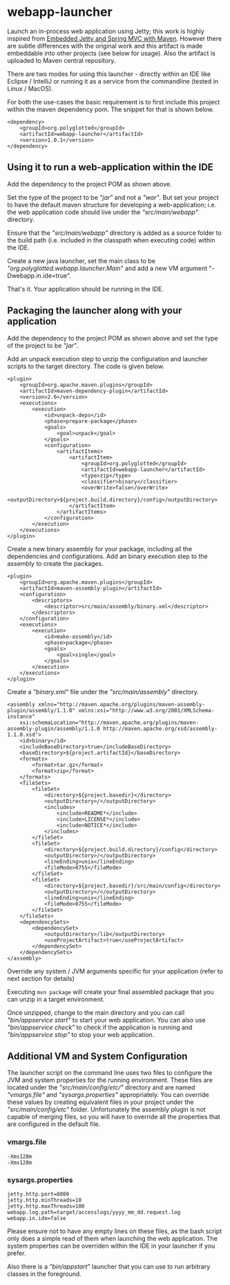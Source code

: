 webapp-launcher
===============

Launch an in-process web application using Jetty; this work is highly inspired from [Embedded Jetty and Spring MVC with Maven](http://steveliles.github.com/setting_up_embedded_jetty_8_and_spring_mvc_with_maven.html). However there are subtle differences with the original work and this artifact is made embeddable into other projects (see below for usage). Also the artifact is uploaded to Maven central repository.

There are two modes for using this launcher - directly within an IDE like Eclipse / IntelliJ or running it as a service from the commandline (tested in Linux / MacOS).

For both the use-cases the basic requirement is to first include this project within the maven dependency pom. The snippet for that is shown below.

    <dependency>
        <groupId>org.polyglotted</groupId>
        <artifactId>webapp-launcher</artifactId>
        <version>1.0.1</version>
    </dependency>

Using it to run a web-application within the IDE
-------------------------------------------------

Add the dependency to the project POM as shown above.

Set the type of the project to be _"jar"_ and not a _"war"_. But set your project to have the default maven structure for developing a web-application; i.e. the web application code should live under the _"src/main/webapp"_ directory.

Ensure that the _"src/main/webapp"_ directory is added as a source folder to the build path (i.e. included in the classpath when executing code) within the IDE.

Create a new java launcher, set the main class to be _"org.polyglotted.webapp.launcher.Main"_ and add a new VM argument "-Dwebapp.in.ide=true".

That's it. Your application should be running in the IDE.

Packaging the launcher along with your application
--------------------------------------------------

Add the dependency to the project POM as shown above and set the type of the project to be _"jar"_.

Add an unpack execution step to unzip the configuration and launcher scripts to the target directory. The code is given below.

    <plugin>
        <groupId>org.apache.maven.plugins</groupId>
        <artifactId>maven-dependency-plugin</artifactId>
        <version>2.6</version>
        <executions>
            <execution>
                <id>unpack-deps</id>
                <phase>prepare-package</phase>
                <goals>
                    <goal>unpack</goal>
                </goals>
                <configuration>
                    <artifactItems>
                        <artifactItem>
                            <groupId>org.polyglotted</groupId>
                            <artifactId>webapp-launcher</artifactId>
                            <type>zip</type>
                            <classifier>binary</classifier>
                            <overWrite>false</overWrite>
                            <outputDirectory>${project.build.directory}/config</outputDirectory>
                        </artifactItem>
                    </artifactItems>
                </configuration>
            </execution>
        </executions>
    </plugin>

Create a new binary assembly for your package, including all the dependencies and configurations. Add an binary execution step to the assembly to create the packages. 

    <plugin>
        <groupId>org.apache.maven.plugins</groupId>
        <artifactId>maven-assembly-plugin</artifactId>
        <configuration>
            <descriptors>
                <descriptor>src/main/assembly/binary.xml</descriptor>
            </descriptors>
        </configuration>
        <executions>
            <execution>
                <id>make-assembly</id>
                <phase>package</phase>
                <goals>
                    <goal>single</goal>
                </goals>
            </execution>
        </executions>
    </plugin>

Create a _"binary.xml"_ file under the _"src/main/assembly"_ directory.

    <assembly xmlns="http://maven.apache.org/plugins/maven-assembly-plugin/assembly/1.1.0" xmlns:xsi="http://www.w3.org/2001/XMLSchema-instance"
        xsi:schemaLocation="http://maven.apache.org/plugins/maven-assembly-plugin/assembly/1.1.0 http://maven.apache.org/xsd/assembly-1.1.0.xsd">
        <id>binary</id>
        <includeBaseDirectory>true</includeBaseDirectory>
        <baseDirectory>${project.artifactId}</baseDirectory>
        <formats>
            <format>tar.gz</format>
            <format>zip</format>
        </formats>
        <fileSets>
            <fileSet>
                <directory>${project.basedir}</directory>
                <outputDirectory>/</outputDirectory>
                <includes>
                    <include>README*</include>
                    <include>LICENSE*</include>
                    <include>NOTICE*</include>
                </includes>
            </fileSet>
            <fileSet>
                <directory>${project.build.directory}/config</directory>
                <outputDirectory>/</outputDirectory>
                <lineEnding>unix</lineEnding>
                <fileMode>0755</fileMode>
            </fileSet>
            <fileSet>
                <directory>${project.basedir}/src/main/config</directory>
                <outputDirectory>/</outputDirectory>
                <lineEnding>unix</lineEnding>
                <fileMode>0755</fileMode>
            </fileSet>
        </fileSets>
        <dependencySets>
            <dependencySet>
                <outputDirectory>/lib</outputDirectory>
                <useProjectArtifact>true</useProjectArtifact>
            </dependencySet>
        </dependencySets>
    </assembly>

Override any system / JVM arguments specific for your application (refer to next section for details)

Executing `mvn package` will create your final assembled package that you can unzip in a target environment.

Once unzipped, change to the main directory and you can call _"bin/appservice start"_ to start your web application. You can also use _"bin/appservice check"_ to check if the application is running and _"bin/appservice stop"_ to stop your web application.

Additional VM and System Configuration
--------------------------------------

The launcher script on the command line uses two files to configure the JVM and system properties for the running environment. These files are located under the _"src/main/config/etc/"_ directory and are named _"vmargs.file"_ and _"sysargs.properties"_ appropriately. You can override these values by creating equivalent files in your project under the _"src/main/config/etc"_ folder. Unfortunately the assembly plugin is not capable of merging files, so you will have to override all the properties that are configured in the default file.

### vmargs.file ###

    -Xms128m
    -Xmx128m

### sysargs.properties ###

    jetty.http.port=8080
    jetty.http.minThreads=10
    jetty.http.maxThreads=100
    webapp.log.path=target/accesslogs/yyyy_mm_dd.request.log
    webapp.in.ide=false

Please ensure not to have any empty lines on these files, as the bash script only does a simple read of them when launching the web application. The system properties can be overriden within the IDE in your launcher if you prefer.

Also there is a _"bin/appstart"_ launcher that you can use to run arbitrary classes in the foreground.
